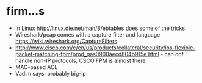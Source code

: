 # firm...s

*  In Linux http://linux.die.net/man/8/ebtables  does some of the tricks. 
*  Wireshark/pcap comes with a capture filter and language https://wiki.wireshark.org/CaptureFilters
*  http://www.cisco.com/c/en/us/products/collateral/security/ios-flexible-packet-matching-fpm/prod_qas0900aecd804b915e.html - can *not* handle non-IP protocols, CSCO FPM is almost there
*  MAC-based ACL
* Vadim says: probably big-ip
